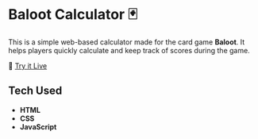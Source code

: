 # Baloot Calculator 🃏

This is a simple web-based calculator made for the card game **Baloot**. It helps players quickly calculate and keep track of scores during the game.

🔗 [Try it Live](https://papaya-chimera-6f2734.netlify.app/)

## Tech Used

- **HTML**
- **CSS**
- **JavaScript**
